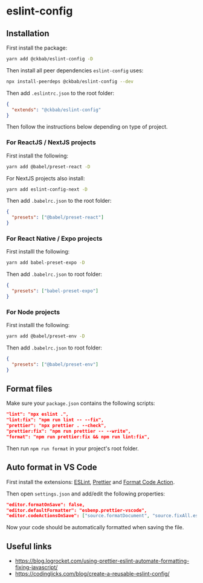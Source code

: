 # eslint-config

## Installation

First install the package:

```bash
yarn add @ckbab/eslint-config -D
```

Then install all peer dependencies `eslint-config` uses:

```bash
npx install-peerdeps @ckbab/eslint-config --dev
```

Then add `.eslintrc.json` to the root folder:

```json
{
  "extends": "@ckbab/eslint-config"
}
```

Then follow the instructions below depending on type of project.

### For ReactJS / NextJS projects

First install the following:

```bash
yarn add @babel/preset-react -D
```

For NextJS projects also install:

```bash
yarn add eslint-config-next -D
```

Then add `.babelrc.json` to the root folder:

```json
{
  "presets": ["@babel/preset-react"]
}
```

### For React Native / Expo projects

First installl the following:

```bash
yarn add babel-preset-expo -D
```

Then add `.babelrc.json` to root folder:

```json
{
  "presets": ["babel-preset-expo"]
}
```

### For Node projects

First installl the following:

```bash
yarn add @babel/preset-env -D
```

Then add `.babelrc.json` to root folder:

```json
{
  "presets": ["@babel/preset-env"]
}
```

## Format files

Make sure your `package.json` contains the following scripts:

```json
"lint": "npx eslint .",
"lint:fix": "npm run lint -- --fix",
"prettier": "npx prettier . --check",
"prettier:fix": "npm run prettier -- --write",
"format": "npm run prettier:fix && npm run lint:fix",
```

Then run `npm run format` in your project's root folder.

## Auto format in VS Code

First install the extensions: [ESLint](https://marketplace.visualstudio.com/items?itemName=dbaeumer.vscode-eslint), [Prettier](https://marketplace.visualstudio.com/items?itemName=esbenp.prettier-vscode) and [Format Code Action](https://marketplace.visualstudio.com/items?itemName=rohit-gohri.format-code-action&ssr=false#review-details).

Then open `settings.json` and add/edit the following properties:

```json
"editor.formatOnSave": false,
"editor.defaultFormatter": "esbenp.prettier-vscode",
"editor.codeActionsOnSave": ["source.formatDocument", "source.fixAll.eslint"],
```

Now your code should be automatically formatted when saving the file.

## Useful links

- https://blog.logrocket.com/using-prettier-eslint-automate-formatting-fixing-javascript/
- https://codinglicks.com/blog/create-a-reusable-eslint-config/
